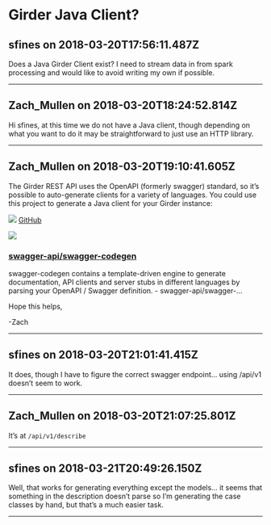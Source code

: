 # Girder Java Client?

## sfines on 2018-03-20T17:56:11.487Z

Does a Java Girder Client exist? I need to stream data in from spark processing and would like to avoid writing my own if possible.


---

## Zach_Mullen on 2018-03-20T18:24:52.814Z

Hi sfines, at this time we do not have a Java client, though depending on what you want to do it may be straightforward to just use an HTTP library.


---

## Zach_Mullen on 2018-03-20T19:10:41.605Z

The Girder REST API uses the OpenAPI (formerly swagger) standard, so it’s possible to auto\-generate clients for a variety of languages. You could use this project to generate a Java client for your Girder instance:




![](https://github.githubassets.com/favicons/favicon.svg)
[GitHub](https://github.com/swagger-api/swagger-codegen)


![](https://discourse.girder.org/uploads/default/original/1X/ee5dd3ba8a387dbfbd0a0c2f93c274b74e652941.png)
### [swagger\-api/swagger\-codegen](https://github.com/swagger-api/swagger-codegen)


swagger\-codegen contains a template\-driven engine to generate documentation, API clients and server stubs in different languages by parsing your OpenAPI / Swagger definition. \- swagger\-api/swagger\-...







Hope this helps,


\-Zach


---

## sfines on 2018-03-20T21:01:41.415Z

It does, though I have to figure the correct swagger endpoint… using /api/v1 doesn’t seem to work.


---

## Zach_Mullen on 2018-03-20T21:07:25.801Z

It’s at `/api/v1/describe`


---

## sfines on 2018-03-21T20:49:26.150Z

Well, that works for generating everything except the models… it seems that something in the description doesn’t parse so I’m generating the case classes by hand, but that’s a much easier task.


---

